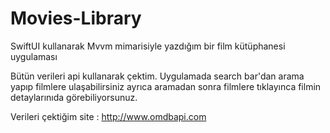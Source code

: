 # Movies-Library

SwiftUI kullanarak Mvvm mimarisiyle yazdığım bir film kütüphanesi uygulaması 

Bütün verileri api kullanarak çektim. Uygulamada search bar'dan arama yapıp filmlere ulaşabilirsiniz ayrıca aramadan sonra filmlere tıklayınca filmin detaylarınıda görebiliyorsunuz.

Verileri çektiğim site : http://www.omdbapi.com
